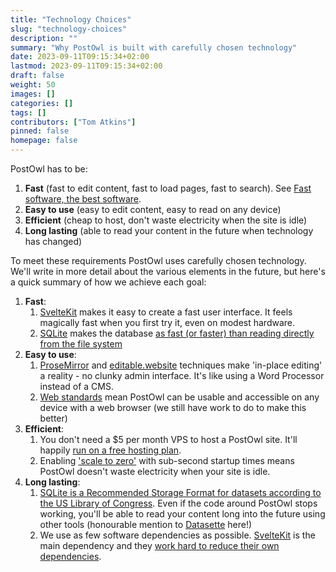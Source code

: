 ```yaml
---
title: "Technology Choices"
slug: "technology-choices"
description: ""
summary: "Why PostOwl is built with carefully chosen technology"
date: 2023-09-11T09:15:34+02:00
lastmod: 2023-09-11T09:15:34+02:00
draft: false
weight: 50
images: []
categories: []
tags: []
contributors: ["Tom Atkins"]
pinned: false
homepage: false
---
```


PostOwl has to be:

1. **Fast** (fast to edit content, fast to load pages, fast to search). See [Fast software, the best software](https://craigmod.com/essays/fast_software/).
1. **Easy to use** (easy to edit content, easy to read on any device)
1. **Efficient** (cheap to host, don't waste electricity when the site is idle)
1. **Long lasting**  (able to read your content in the future when technology has changed)

To meet these requirements PostOwl uses carefully chosen technology. We'll write in more detail about the various elements in the future, but here's a quick summary of how we achieve each goal:

1. **Fast**:
    1. [SvelteKit](https://kit.svelte.dev/) makes it easy to create a fast user interface. It feels magically fast when you first try it, even on modest hardware.
    1. [SQLite](https://www.sqlite.org) makes the database [as fast (or faster) than reading directly from the file system](https://www.sqlite.org/fasterthanfs.html)
1. **Easy to use**:
    1. [ProseMirror](https://prosemirror.net/) and [editable.website](https://editable.website/) techniques make 'in-place editing' a reality - no clunky admin interface. It's like using a Word Processor instead of a CMS.
    1. [Web standards](https://www.w3.org/standards) mean PostOwl can be usable and accessible on any device with a web browser (we still have work to do to make this better)
1. **Efficient**:
    1. You don't need a $5 per month VPS to host a PostOwl site. It'll happily [run on a free hosting plan](https://www.postowl.com/docs/administration-guide/deploy/#deployment-to-flyio).
    1. Enabling ['scale to zero'](https://www.postowl.com/docs/administration-guide/deploy/#scale-to-zero-on-flyio) with sub-second startup times means PostOwl doesn't waste electricity when your site is idle.
1. **Long lasting**:
    1. [SQLite is a Recommended Storage Format for datasets according to the US Library of Congress](https://www.sqlite.org/locrsf.html). Even if the code around PostOwl stops working, you'll be able to read your content long into the future using other tools (honourable mention to [Datasette](https://datasette.io/) here!)
    1. We use as few software dependencies as possible. [SvelteKit](https://kit.svelte.dev/) is the main dependency and they [work hard to reduce their own dependencies](https://svelte.dev/blog/svelte-4).
 
